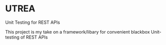 # UTREA
Unit Testing for REST APIs

This project is my take on a framework/libary for convenient blackbox Unit-testing of REST APIs
